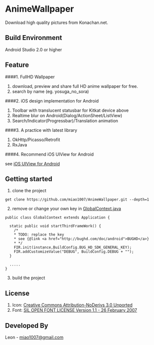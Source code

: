 AnimeWallpaper
=====================

Download high quality pictures from Konachan.net.




Build Environment
-------------
Android Studio 2.0 or higher


Feature
-------

####1. FullHD Wallpaper

1. download, preview and share full HD anime wallpaper for free.
2. search by name (eg. yosuga_no_sora)

####2. iOS design implementation for Android

1. Toolbar with translucent statusbar for Kitkat device above
2. Realtime blur on Android(Dialog/ActionSheet/ListView)
3. Search/Indicator(Progressbar)/Translation animation

####3. A practice with latest library

1. OkHttp/Picasso/Retrofit
2. RxJava


####4. Recommend iOS UIView for Android

see [iOS UIView for Android](github_best_ios.md)




Getting started
--------

1. clone the project

  ```
  get clone https://github.com/miao1007/AnimeWallpaper.git --depth=1
  ```

2. remove or change your own key in [GlobalContext.java](https://github.com/miao1007/AnimeWallpaper/blob/master/app/src/main/java/com/github/miao1007/animewallpaper/support/GlobalContext.java)

  ```
  public class GlobalContext extends Application {

    static public void startThirdFrameWork() {
      /*
      * TODO: replace the key
      * see {@link <a href="http://bughd.com/doc/android">BUGHD</a>}
      * */
      FIR.init(instance,BuildConfig.BUG_HD_SDK_GENERAL_KEY);
      FIR.addCustomizeValue("DEBUG", BuildConfig.DEBUG + "");
    }

    .....
  }
  ```

3. build the project

License
---------
1. Icon: [Creative Commons Attribution-NoDerivs 3.0 Unported](https://icons8.com/license/)
2. Font: [SIL OPEN FONT LICENSE Version 1.1 - 26 February 2007](https://www.google.com/fonts)

Developed By
-------------
Leon - miao1007@gmail.com



